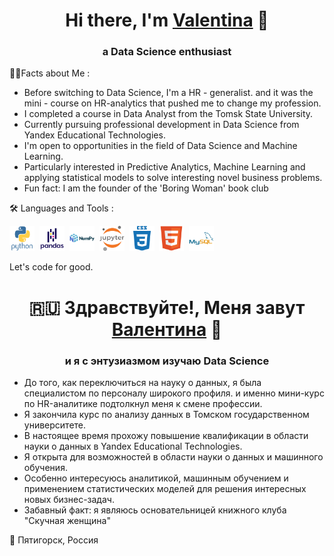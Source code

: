 <h1 align="center">Hi there, I'm  <a href="https://www.linkedin.com/in/valentina-boychenko-9695aa185/" target="_blank">Valentina</a> 
👋 </h1>
<h3 align="center">а Data Science enthusiast </h3>

:woman_technologist:Facts about Me :

- Before switching to Data Science, I'm a HR - generalist. and it was the mini - course on HR-analytics that pushed me to change my profession. 
- I completed a course in Data Analyst from the Tomsk State University.
- Currently pursuing professional development in Data Science from Yandex Educational Technologies.
- I'm open to opportunities in the field of Data Science and Machine Learning.
- Particularly interested in Predictive Analytics, Machine Learning and applying statistical models to solve interesting novel business problems.
- Fun fact: I am the founder of the 'Boring Woman' book club

:hammer_and_wrench: Languages and Tools :

<div>  
  <img src="https://github.com/devicons/devicon/blob/master/icons/python/python-original-wordmark.svg"  title="Python" alt="python" width="40" height="40"/>&nbsp;  
  <img src="https://github.com/devicons/devicon/blob/master/icons/pandas/pandas-original-wordmark.svg"  title="Pandas" alt="pandas" width="40" height="40"/>&nbsp; 
  <img src="https://github.com/devicons/devicon/blob/master/icons/numpy/numpy-original-wordmark.svg"  title="Numpy" alt="numpy" width="40" height="40"/>&nbsp;  
  <img src="https://github.com/devicons/devicon/blob/master/icons/jupyter/jupyter-original-wordmark.svg"  title="Jupyter" alt="jupyter" width="40" height="40"/>&nbsp;
  <img src="https://github.com/devicons/devicon/blob/master/icons/css3/css3-plain-wordmark.svg"  title="CSS3" alt="CSS" width="40" height="40"/>&nbsp;
  <img src="https://github.com/devicons/devicon/blob/master/icons/html5/html5-original.svg" title="HTML5" alt="HTML" width="40" height="40"/>&nbsp;
  <img src="https://github.com/devicons/devicon/blob/master/icons/mysql/mysql-original-wordmark.svg" title="MySQL"  alt="MySQL" width="40" height="40"/>&nbsp;

</div>


<tail> Let's code for good.</tail>

<!-- ### Hi there 👋 from Russia 🇷🇺
I'm Valentine, a Data Science enthusiast.

**Speck-of-light/Speck-of-light** is a ✨ _special_ ✨ repository because its `README.md` (this file) appears on your GitHub profile.

Here are some ideas to get you started:

- 🔭 I’m currently working on ...
- 🌱 I’m currently learning ...
- 👯 I’m looking to collaborate on ...
- 🤔 I’m looking for help with ...
- 💬 Ask me about ...
- 📫 How to reach me: ...
- 😄 Pronouns: ...
- ⚡ Fun fact: ...
<img src="https://github.com/devicons/devicon/blob/master/icons/javascript/javascript-original.svg" title="JavaScript" alt="JavaScript" width="40" height="40"/>&nbsp;
-->


<h1 align="center">🇷🇺 Здравствуйте!, Меня завут  <a href="https://www.linkedin.com/in/valentina-boychenko-9695aa185/" target="_blank">Валентина</a> 
👋 </h1>
<h3 align="center">и я с энтузиазмом изучаю Data Science </h3>

- До того, как переключиться на науку о данных, я была специалистом по персоналу широкого профиля. и именно мини-курс по HR-аналитике подтолкнул меня к смене профессии.
- Я закончила курс по анализу данных в Томском государственном университете.
- В настоящее время прохожу повышение квалификации в области науки о данных в Yandex Educational Technologies.
- Я открыта для возможностей в области науки о данных и машинного обучения.
- Особенно интересуюсь аналитикой, машинным обучением и применением статистических моделей для решения интересных новых бизнес-задач.
- Забавный факт: я являюсь основательницей книжного клуба "Скучная женщина"

📍 Пятигорск, Россия
